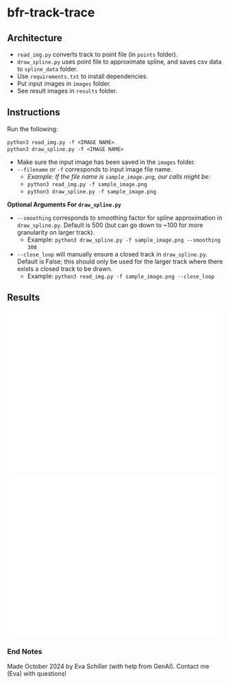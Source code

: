 # bfr-track-trace

## Architecture

* `read_img.py` converts track to point file (in `points` folder). 
* `draw_spline.py` uses point file to approximate spline, and saves csv data to `spline_data` folder.
* Use `requirements.txt` to install dependencies. 
* Put input images in `images` folder.
* See result images in `results` folder.

## Instructions
Run the following:

    python3 read_img.py -f <IMAGE NAME>
    python3 draw_spline.py -f <IMAGE NAME>

* Make sure the input image has been saved in the `images` folder. 
* `--filename` or `-f` corresponds to input image file name.
    * *Example: If the file name is `sample_image.png`, our calls might be:*
    * `python3 read_img.py -f sample_image.png`
    * `python3 draw_spline.py -f sample_image.png`

**Optional Arguments For `draw_spline.py`**
* `--smoothing` corresponds to smoothing factor for spline approximation in `draw_spline.py`. Default is 500 (but can go down to ~100 for more granularity on larger track).
    * Example: `python3 draw_spline.py -f sample_image.png --smoothing 300`
* `--close_loop` will manually ensure a closed track in `draw_spline.py`. Default is False; this should only be used for the larger track where there exists a closed track to be drawn. 
    * Example: `python3 read_img.py -f sample_image.png --close_loop` 

## Results
![results_one](results/1_spline.png)
![results_two](results/2_spline.png)

### End Notes

Made October 2024 by Eva Schiller (with help from GenAI).
Contact me (Eva) with questions!

